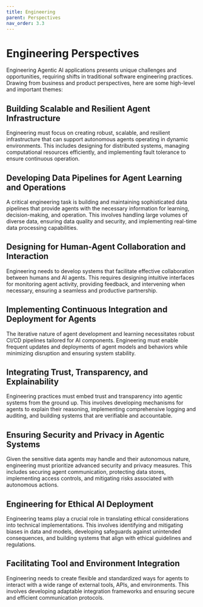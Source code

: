 ```yaml
---
title: Engineering
parent: Perspectives
nav_order: 3.3
---
```


# Engineering Perspectives

Engineering Agentic AI applications presents unique challenges and opportunities, requiring shifts in traditional software engineering practices. Drawing from business and product perspectives, here are some high-level and important themes:

## Building Scalable and Resilient Agent Infrastructure
Engineering must focus on creating robust, scalable, and resilient infrastructure that can support autonomous agents operating in dynamic environments. This includes designing for distributed systems, managing computational resources efficiently, and implementing fault tolerance to ensure continuous operation.

## Developing Data Pipelines for Agent Learning and Operations
A critical engineering task is building and maintaining sophisticated data pipelines that provide agents with the necessary information for learning, decision-making, and operation. This involves handling large volumes of diverse data, ensuring data quality and security, and implementing real-time data processing capabilities.

## Designing for Human-Agent Collaboration and Interaction
Engineering needs to develop systems that facilitate effective collaboration between humans and AI agents. This requires designing intuitive interfaces for monitoring agent activity, providing feedback, and intervening when necessary, ensuring a seamless and productive partnership.

## Implementing Continuous Integration and Deployment for Agents
The iterative nature of agent development and learning necessitates robust CI/CD pipelines tailored for AI components. Engineering must enable frequent updates and deployments of agent models and behaviors while minimizing disruption and ensuring system stability.

## Integrating Trust, Transparency, and Explainability
Engineering practices must embed trust and transparency into agentic systems from the ground up. This involves developing mechanisms for agents to explain their reasoning, implementing comprehensive logging and auditing, and building systems that are verifiable and accountable.

## Ensuring Security and Privacy in Agentic Systems
Given the sensitive data agents may handle and their autonomous nature, engineering must prioritize advanced security and privacy measures. This includes securing agent communication, protecting data stores, implementing access controls, and mitigating risks associated with autonomous actions.

## Engineering for Ethical AI Deployment
Engineering teams play a crucial role in translating ethical considerations into technical implementations. This involves identifying and mitigating biases in data and models, developing safeguards against unintended consequences, and building systems that align with ethical guidelines and regulations.

## Facilitating Tool and Environment Integration
Engineering needs to create flexible and standardized ways for agents to interact with a wide range of external tools, APIs, and environments. This involves developing adaptable integration frameworks and ensuring secure and efficient communication protocols.